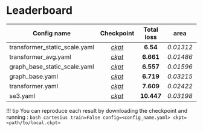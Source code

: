 # Leaderboard

| Config name                   |                                                           Checkpoint                                                          | Total loss |    area   |  centroid  | concavity |  min_clear | perimeter | size       |
| ----------------------------- | :---------------------------------------------------------------------------------------------------------------------------: | :--------: | :-------: | :--------: | :-------: | :--------: | :-------: | ---------- |
| transformer_static_scale.yaml | [*ckpt*](https://github.com/TeamSPWK/cartesius/releases/download/untagged-79e7436c9dd96892b8d4/transformer_static_scale.ckpt) |  **6.54**  | *0.01312* | *0.001943* |  *0.2123* | *0.006937* |  *0.3726* | *0.007476* |
| transformer_avg.yaml | [*ckpt*](https://github.com/TeamSPWK/cartesius/releases/download/untagged-32af8f4a17698334ff61/transformer_avg.ckpt) |  **6.661**   | _0.01486_ | _0.00188_ |   _0.1897_  |  _0.008232_  |   _0.732_  | _0.007794_ |
| graph_base_static_scale.yaml  |  [*ckpt*](https://github.com/TeamSPWK/cartesius/releases/download/untagged-79e7436c9dd96892b8d4/graph_base_static_scale.ckpt) |  **6.557** | *0.01596* | *0.001235* |  *0.2101* | *0.002985* |  *0.2356* | *0.008056* |
| graph_base.yaml               |        [*ckpt*](https://github.com/TeamSPWK/cartesius/releases/download/untagged-79e7436c9dd96892b8d4/graph_base.ckpt)        |  **6.719** | *0.03215* | *0.001509* |  *0.1303* |   *0.013*  |  *0.5147* | *0.000932* |
| transformer.yaml              |        [*ckpt*](https://github.com/TeamSPWK/cartesius/releases/download/untagged-79e7436c9dd96892b8d4/transformer.ckpt)       |  **7.609** | *0.02422* | *0.001456* |  *0.2056* |  *0.01153* |  *0.6108* | *0.003209* |
| se3.yaml | [*ckpt*](https://github.com/TeamSPWK/cartesius/releases/download/untagged-8c069b6248e6d305f610/se3.ckpt) |    **10.447**   | _0.03198_ | _0.01221_ |   _0.2063_  |  _0.01525_  |   _0.2332_  | _0.03946_ |

!!! tip
    You can reproduce each result by downloading the checkpoint and running :
    ```bash
    cartesius train=False config=<config_name.yaml> ckpt=<path/to/local.ckpt>
    ```
